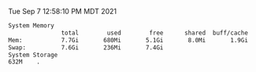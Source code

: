 Tue Sep  7 12:58:10 PM MDT 2021
```bash
System Memory
               total        used        free      shared  buff/cache   available
Mem:           7.7Gi       680Mi       5.1Gi       8.0Mi       1.9Gi       6.7Gi
Swap:          7.6Gi       236Mi       7.4Gi
System Storage
632M	.
```
```bash
